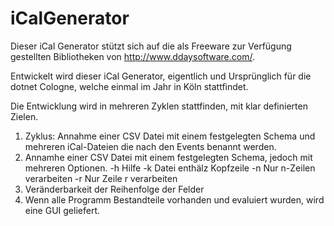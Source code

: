 iCalGenerator
=============

Dieser iCal Generator stützt sich auf die als Freeware zur Verfügung gestellten Bibliotheken von http://www.ddaysoftware.com/. 

Entwickelt wird dieser iCal Generator, eigentlich und Ursprünglich für die dotnet Cologne, welche einmal im Jahr in Köln stattfindet. 

Die Entwicklung wird in mehreren Zyklen stattfinden, mit klar definierten Zielen.

1. Zyklus: Annahme einer CSV Datei mit einem festgelegten Schema und mehreren iCal-Dateien die nach den Events benannt werden.
2. Annamhe einer CSV Datei mit einem festgelegten Schema, jedoch mit mehreren Optionen.
      -h Hilfe
      -k Datei enthälz Kopfzeile
      -n Nur n-Zeilen verarbeiten
      -r Nur Zeile r verarbeiten
3. Veränderbarkeit der Reihenfolge der Felder
4. Wenn alle Programm Bestandteile vorhanden und evaluiert wurden, wird eine GUI geliefert.
